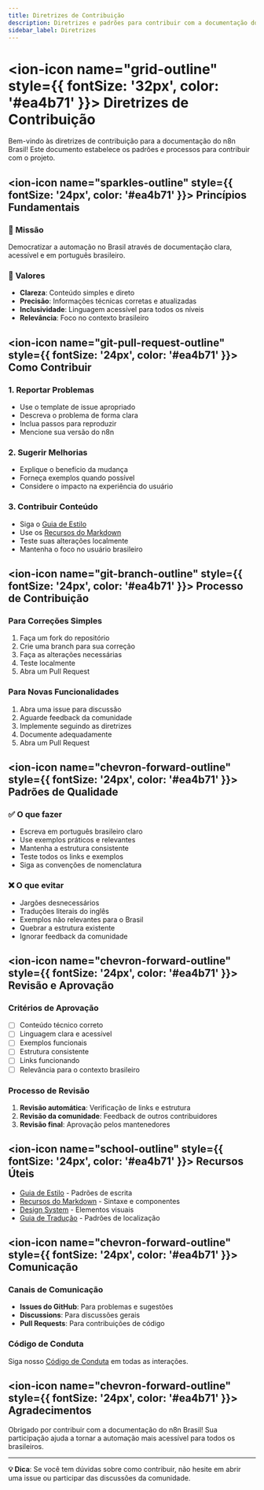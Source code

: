 ```yaml
---
title: Diretrizes de Contribuição
description: Diretrizes e padrões para contribuir com a documentação do n8n Brasil
sidebar_label: Diretrizes
---
```


# <ion-icon name="grid-outline" style={{ fontSize: '32px', color: '#ea4b71' }}></ion-icon> Diretrizes de Contribuição

Bem-vindo às diretrizes de contribuição para a documentação do n8n Brasil! Este documento estabelece os padrões e processos para contribuir com o projeto.

## <ion-icon name="sparkles-outline" style={{ fontSize: '24px', color: '#ea4b71' }}></ion-icon> Princípios Fundamentais

### 🎯 Missão

Democratizar a automação no Brasil através de documentação clara, acessível e em português brasileiro.

### 🌟 Valores

- **Clareza**: Conteúdo simples e direto
- **Precisão**: Informações técnicas corretas e atualizadas
- **Inclusividade**: Linguagem acessível para todos os níveis
- **Relevância**: Foco no contexto brasileiro

## <ion-icon name="git-pull-request-outline" style={{ fontSize: '24px', color: '#ea4b71' }}></ion-icon> Como Contribuir

### 1. **Reportar Problemas**

- Use o template de issue apropriado
- Descreva o problema de forma clara
- Inclua passos para reproduzir
- Mencione sua versão do n8n

### 2. **Sugerir Melhorias**

- Explique o benefício da mudança
- Forneça exemplos quando possível
- Considere o impacto na experiência do usuário

### 3. **Contribuir Conteúdo**

- Siga o [Guia de Estilo](./padroes-e-estilo/guia-de-estilo)
- Use os [Recursos do Markdown](./padroes-e-estilo/markdown-features)
- Teste suas alterações localmente
- Mantenha o foco no usuário brasileiro

## <ion-icon name="git-branch-outline" style={{ fontSize: '24px', color: '#ea4b71' }}></ion-icon> Processo de Contribuição

### Para Correções Simples

1. Faça um fork do repositório
2. Crie uma branch para sua correção
3. Faça as alterações necessárias
4. Teste localmente
5. Abra um Pull Request

### Para Novas Funcionalidades

1. Abra uma issue para discussão
2. Aguarde feedback da comunidade
3. Implemente seguindo as diretrizes
4. Documente adequadamente
5. Abra um Pull Request

## <ion-icon name="chevron-forward-outline" style={{ fontSize: '24px', color: '#ea4b71' }}></ion-icon> Padrões de Qualidade

### ✅ O que fazer

- Escreva em português brasileiro claro
- Use exemplos práticos e relevantes
- Mantenha a estrutura consistente
- Teste todos os links e exemplos
- Siga as convenções de nomenclatura

### ❌ O que evitar

- Jargões desnecessários
- Traduções literais do inglês
- Exemplos não relevantes para o Brasil
- Quebrar a estrutura existente
- Ignorar feedback da comunidade

## <ion-icon name="chevron-forward-outline" style={{ fontSize: '24px', color: '#ea4b71' }}></ion-icon> Revisão e Aprovação

### Critérios de Aprovação

- [ ] Conteúdo técnico correto
- [ ] Linguagem clara e acessível
- [ ] Exemplos funcionais
- [ ] Estrutura consistente
- [ ] Links funcionando
- [ ] Relevância para o contexto brasileiro

### Processo de Revisão

1. **Revisão automática**: Verificação de links e estrutura
2. **Revisão da comunidade**: Feedback de outros contribuidores
3. **Revisão final**: Aprovação pelos mantenedores

## <ion-icon name="school-outline" style={{ fontSize: '24px', color: '#ea4b71' }}></ion-icon> Recursos Úteis

- [Guia de Estilo](./padroes-e-estilo/guia-de-estilo) - Padrões de escrita
- [Recursos do Markdown](./padroes-e-estilo/markdown-features) - Sintaxe e componentes
- [Design System](./padroes-e-estilo/design-system) - Elementos visuais
- [Guia de Tradução](./traducao-e-localizacao/guia-traducao) - Padrões de localização

## <ion-icon name="chevron-forward-outline" style={{ fontSize: '24px', color: '#ea4b71' }}></ion-icon> Comunicação

### Canais de Comunicação

- **Issues do GitHub**: Para problemas e sugestões
- **Discussions**: Para discussões gerais
- **Pull Requests**: Para contribuições de código

### Código de Conduta

Siga nosso [Código de Conduta](./entendendo-o-projeto/codigo-conduta) em todas as interações.

## <ion-icon name="chevron-forward-outline" style={{ fontSize: '24px', color: '#ea4b71' }}></ion-icon> Agradecimentos

Obrigado por contribuir com a documentação do n8n Brasil! Sua participação ajuda a tornar a automação mais acessível para todos os brasileiros.

---

**💡 Dica**: Se você tem dúvidas sobre como contribuir, não hesite em abrir uma issue ou participar das discussões da comunidade.
